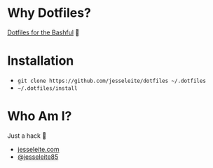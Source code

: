 # Why Dotfiles?

[Dotfiles for the Bashful](https://jesseleite.com/posts/5/dotfiles-for-the-bashful) 🌷

# Installation

- `git clone https://github.com/jesseleite/dotfiles ~/.dotfiles`
- `~/.dotfiles/install`

# Who Am I?

Just a hack 🔨

- [jesseleite.com](https://jesseleite.com)
- [@jesseleite85](https://twitter.com/jesseleite85)
